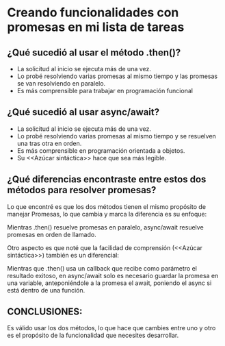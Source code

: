 # Creando funcionalidades con promesas en mi lista de tareas

## ¿Qué sucedió al usar el método .then()?

- La solicitud al inicio se ejecuta más de una vez.
- Lo probé resolviendo varias promesas al mismo tiempo y las promesas se van resolviendo en paralelo.
- Es más comprensible para trabajar en programación funcional

## ¿Qué sucedió al usar async/await?

- La solicitud al inicio se ejecuta más de una vez.
- Lo probé resolviendo varias promesas al mismo tiempo y se resuelven una tras otra en orden.
- Es más comprensible en programación orientada a objetos.
- Su <<Azúcar sintáctica>> hace que sea más legible.

## ¿Qué diferencias encontraste entre estos dos métodos para resolver promesas?

Lo que encontré es que los dos métodos tienen el mismo propósito de manejar Promesas, lo que cambia y marca la diferencia es su enfoque:

Mientras .then() resuelve promesas en paralelo, async/await resuelve promesas en orden de llamado.

Otro aspecto es que noté que la facilidad de comprensión (<<Azúcar sintáctica>>) también es un diferencial:

Mientras que .then() usa un callback que recibe como parámetro el resultado exitoso, en async/await solo es necesario guardar la promesa en una variable, anteponiéndole a la promesa el await, poniendo el async si está dentro de una función.

## CONCLUSIONES:

Es válido usar los dos métodos, lo que hace que cambies entre uno y otro es el propósito de la funcionalidad que necesites desarrollar.
